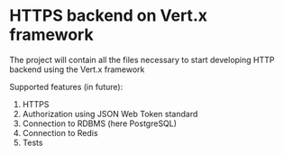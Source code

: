 # HTTPS backend on Vert.x framework
The project will contain all the files necessary to start developing HTTP backend using the Vert.x framework

Supported features (in future):
1. HTTPS
2. Authorization using JSON Web Token standard
3. Connection to RDBMS (here PostgreSQL)
4. Connection to Redis
5. Tests
